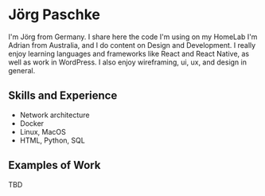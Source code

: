 # Jörg Paschke
I'm Jörg from Germany.
I share here the code I'm using on my HomeLab
I'm Adrian from Australia, and I do content on Design and Development. I really enjoy learning languages and frameworks like React and React Native, as well as work in WordPress. I also enjoy wireframing, ui, ux, and design in general. 

## Skills and Experience
* Network architecture
* Docker
* Linux, MacOS
* HTML, Python, SQL

## Examples of Work
TBD